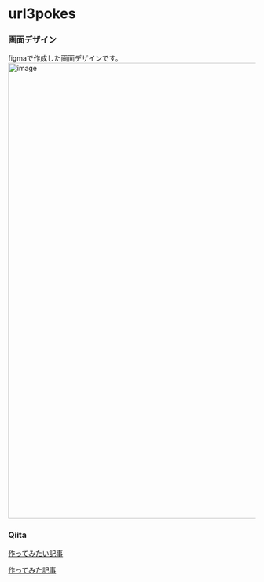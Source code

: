 # url3pokes
### 画面デザイン
figmaで作成した画面デザインです。
<img width="926" alt="image" src="https://user-images.githubusercontent.com/91725015/216881943-2702e245-4ec2-4ac6-8376-7f073d2cd487.png">

### Qiita
[作ってみたい記事](https://qiita.com/rezI3/items/7dc60eb0ed810be411e2)

[作ってみた記事](https://qiita.com/rezI3/items/28e6bab50e8ae42e41f9)

